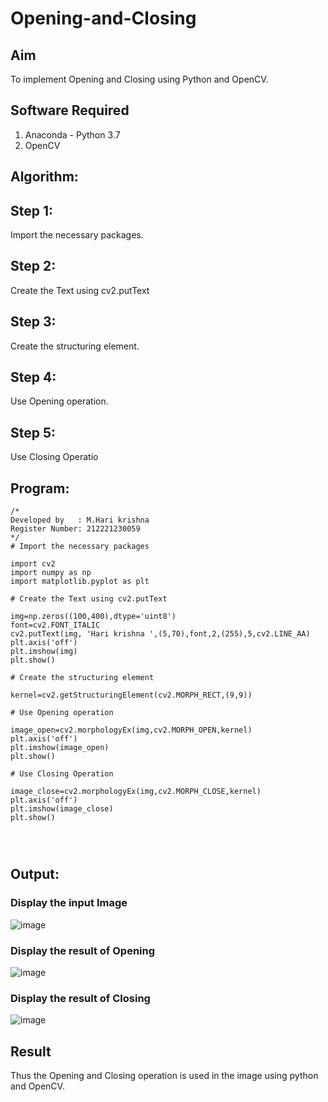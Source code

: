 # Opening-and-Closing

## Aim
To implement Opening and Closing using Python and OpenCV.

## Software Required
1. Anaconda - Python 3.7
2. OpenCV
## Algorithm:

## Step 1:
Import the necessary packages.

## Step 2:
Create the Text using cv2.putText

## Step 3:
Create the structuring element.

## Step 4:
Use Opening operation.

## Step 5:
Use Closing Operatio
 
## Program:

```
/*
Developed by   : M.Hari krishna
Register Number: 212221230059
*/
# Import the necessary packages

import cv2
import numpy as np
import matplotlib.pyplot as plt

# Create the Text using cv2.putText

img=np.zeros((100,400),dtype='uint8')
font=cv2.FONT_ITALIC
cv2.putText(img, 'Hari krishna ',(5,70),font,2,(255),5,cv2.LINE_AA)
plt.axis('off')
plt.imshow(img)
plt.show()

# Create the structuring element 

kernel=cv2.getStructuringElement(cv2.MORPH_RECT,(9,9))

# Use Opening operation

image_open=cv2.morphologyEx(img,cv2.MORPH_OPEN,kernel)
plt.axis('off')
plt.imshow(image_open)
plt.show()

# Use Closing Operation

image_close=cv2.morphologyEx(img,cv2.MORPH_CLOSE,kernel)
plt.axis('off')
plt.imshow(image_close)
plt.show()




```
## Output:

### Display the input Image

![image](https://github.com/Harikrishna7327/Opening-and-Closing/assets/94882905/6283ab38-6b74-4ade-9b3c-360cc72caba9)

### Display the result of Opening

![image](https://github.com/Harikrishna7327/Opening-and-Closing/assets/94882905/7ae973d9-c6ed-4b75-9685-b223e0834234)

### Display the result of Closing

![image](https://github.com/Harikrishna7327/Opening-and-Closing/assets/94882905/a75f16ae-5004-4219-ae8b-a00903e9fcfd)

## Result
Thus the Opening and Closing operation is used in the image using python and OpenCV.
